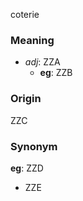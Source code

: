 coterie
### Meaning
+ _adj_: ZZA
	+ __eg__: ZZB

### Origin

ZZC

### Synonym

__eg__: ZZD

+ ZZE


